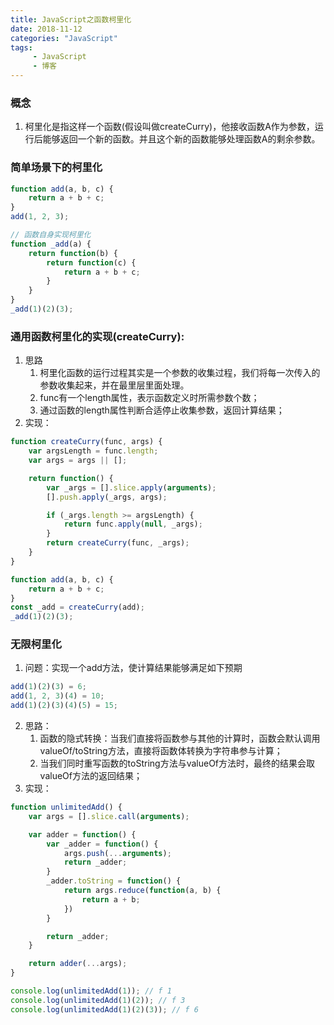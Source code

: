 ```yaml
---
title: JavaScript之函数柯里化
date: 2018-11-12
categories: "JavaScript"
tags: 
     - JavaScript
     - 博客
---
```


### 概念
1. 柯里化是指这样一个函数(假设叫做createCurry)，他接收函数A作为参数，运行后能够返回一个新的函数。并且这个新的函数能够处理函数A的剩余参数。
### 简单场景下的柯里化
```JavaScript
function add(a, b, c) {
    return a + b + c;
}
add(1, 2, 3);

// 函数自身实现柯里化
function _add(a) {
    return function(b) {
        return function(c) {
            return a + b + c;
        }
    }
}
_add(1)(2)(3);
```
<!-- more -->
### 通用函数柯里化的实现(createCurry):
1. 思路
    1. 柯里化函数的运行过程其实是一个参数的收集过程，我们将每一次传入的参数收集起来，并在最里层里面处理。
    2. func有一个length属性，表示函数定义时所需参数个数；
    3. 通过函数的length属性判断合适停止收集参数，返回计算结果；
2. 实现：
```JavaScript
function createCurry(func, args) {
    var argsLength = func.length;
    var args = args || [];

    return function() {
        var _args = [].slice.apply(arguments);
        [].push.apply(_args, args);

        if (_args.length >= argsLength) {
            return func.apply(null, _args);
        }
        return createCurry(func, _args);
    }
}

function add(a, b, c) {
    return a + b + c;
}
const _add = createCurry(add);
_add(1)(2)(3);
```
### 无限柯里化
1. 问题：实现一个add方法，使计算结果能够满足如下预期
```JavaScript
add(1)(2)(3) = 6;
add(1, 2, 3)(4) = 10;
add(1)(2)(3)(4)(5) = 15;
```
2. 思路：
    1. 函数的隐式转换：当我们直接将函数参与其他的计算时，函数会默认调用valueOf/toString方法，直接将函数体转换为字符串参与计算；
    2. 当我们同时重写函数的toString方法与valueOf方法时，最终的结果会取valueOf方法的返回结果；
3. 实现：
```JavaScript
function unlimitedAdd() {
    var args = [].slice.call(arguments);

    var adder = function() {
        var _adder = function() {
            args.push(...arguments);
            return _adder;
        }
        _adder.toString = function() {
            return args.reduce(function(a, b) {
                return a + b;
            })
        }

        return _adder;
    }

    return adder(...args);
}

console.log(unlimitedAdd(1)); // f 1
console.log(unlimitedAdd(1)(2)); // f 3
console.log(unlimitedAdd(1)(2)(3)); // f 6
```
